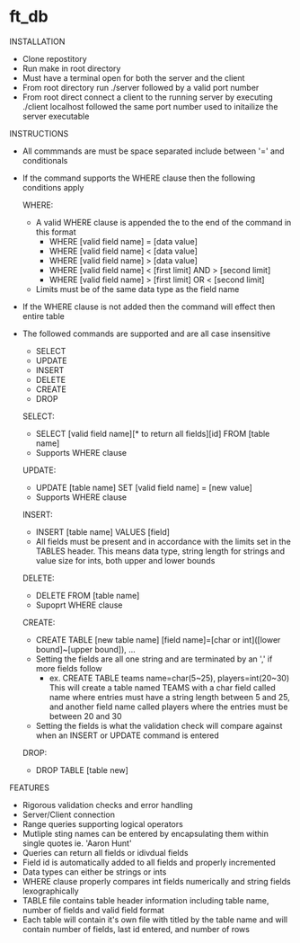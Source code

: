 # ft_db

INSTALLATION
- Clone repostitory
- Run make in root directory
- Must have a terminal open for both the server and the client
- From root directory run ./server followed by a valid port number
- From root direct connect a client to the running server by executing ./client localhost followed the same port number used to initailize the server executable

INSTRUCTIONS
- All commmands are must be space separated include between '=' and conditionals
- If the command supports the WHERE clause then the following conditions apply

  WHERE:
  - A valid WHERE clause is appended the to the end of the command in this format
    - WHERE [valid field name] = [data value]
    - WHERE [valid field name] < [data value]
    - WHERE [valid field name] > [data value]
    - WHERE [valid field name] < [first limit] AND > [second limit]
    - WHERE [valid field name] > [first limit] OR < [second limit]
  - Limits must be of the same data type as the field name
  
- If the WHERE clause is not added then the command will effect then entire table
- The followed commands are supported and are all case insensitive
  - SELECT
  - UPDATE
  - INSERT
  - DELETE
  - CREATE
  - DROP
  
  SELECT:
  - SELECT [valid field name][* to return all fields][id] FROM [table name]
  - Supports WHERE clause
  
  UPDATE:
  - UPDATE [table name] SET [valid field name] = [new value]
  - Supports WHERE clause
  
  INSERT:
  - INSERT [table name] VALUES [field]
  - All fields must be present and in accordance with the limits set in the TABLES header. This means data type, string length for strings and value size for ints, both upper and lower bounds
  
  DELETE:
  - DELETE FROM [table name]
  - Supoprt WHERE clause
  
  CREATE:
  - CREATE TABLE [new table name] [field name]=[char or int]([lower bound]~[upper bound]), ...
  - Setting the fields are all one string and are terminated by an ',' if more fields follow
    - ex. CREATE TABLE teams name=char(5\~25), players=int(20\~30)
      This will create a table named TEAMS with a char field called name where entries must have a string length between
      5 and 25, and another field name called players where the entries must be between 20 and 30
  - Setting the fields is what the validation check will compare against when an INSERT or UPDATE command is entered
  
  DROP:
  - DROP TABLE [table new]
  
FEATURES
- Rigorous validation checks and error handling
- Server/Client connection
- Range queries supporting logical operators
- Mutliple sting names can be entered by encapsulating them within single quotes ie. 'Aaron Hunt'
- Queries can return all fields or idivdual fields
- Field id is automatically added to all fields and properly incremented
- Data types can either be strings or ints
- WHERE clause properly compares int fields numerically and string fields lexographically
- TABLE file contains table header information including table name, number of fields and valid field format
- Each table will contain it's own file with titled by the table name and will contain number of fields, last id entered, and number of rows
